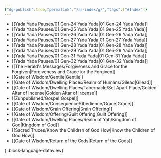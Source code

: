 ```yaml
---
{"dg-publish":true,"permalink":"/an-index/g/","tags":["#Index"]}
---
```



- [[Yada Yada Pauses/01 Gen-24 Yada Yada\|01 Gen-24 Yada Yada]]
- [[Yada Yada Pauses/01 Gen-25 Yada Yada\|01 Gen-25 Yada Yada]]
- [[Yada Yada Pauses/01 Gen-26 Yada Yada\|01 Gen-26 Yada Yada]]
- [[Yada Yada Pauses/01 Gen-27 Yada Yada\|01 Gen-27 Yada Yada]]
- [[Yada Yada Pauses/01 Gen-28 Yada Yada\|01 Gen-28 Yada Yada]]
- [[Yada Yada Pauses/01 Gen-29 Yada Yada\|01 Gen-29 Yada Yada]]
- [[Yada Yada Pauses/01 Gen-31 Yada Yada\|01 Gen-31 Yada Yada]]
- [[Yada Yada Pauses/01 Gen-32 Yada Yada\|01 Gen-32 Yada Yada]]
- [[The Herald's Messages/Forgiveness and Grace for the Forgiven\|Forgiveness and Grace for the Forgiven]]
- [[Gate of Wisdom/Gentile\|Gentile]]
- [[Gate of Wisdom/Dwelling Places/Realm of Humans/Gilead\|Gilead]]
- [[Gate of Wisdom/Dwelling Places/Tabernacle/Set Apart Place/Golden Altar of Incense\|Golden Altar of Incense]]
- [[Zunpublished/Gospel\|Gospel]]
- [[Gate of Wisdom/Consequence/Obedience/Grace\|Grace]]
- [[Gate of Wisdom/Grain Offering\|Grain Offering]]
- [[Gate of Wisdom/Offering/Guilt Offering\|Guilt Offering]]
- [[Gate of Wisdom/Dwelling Places/Realm of Yah/Kingdom of God\|Kingdom of God]]
- [[Sacred Truces/Know the Children of God How\|Know the Children of God How]]
- [[Gate of Wisdom/Return of the Gods\|Return of the Gods]]

{ .block-language-dataview}